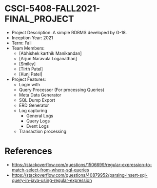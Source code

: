 # CSCI-5408-FALL2021-FINAL_PROJECT
* Project Description: A simple RDBMS developed by G-18.
* Inception Year: 2021
* Term: Fall
* Team Members:
    * [Abhishek karthik Manikandan]
    * [Arjun Naravula Loganathan]
    * [Smiley]
	* [Tirth Patel]
	* [Kunj Patel]
* Project Features:
   * Login with 
   * Query Processor (For processing Queries)
   * Meta Data Generator
   * SQL Dump Export
   * ERD Generator
   * Log capturing
      * General Logs
      * Query Logs
      * Event Logs
   * Transaction processing
# References
* https://stackoverflow.com/questions/1506699/regular-expression-to-match-select-from-where-sql-queries
* https://stackoverflow.com/questions/40879952/parsing-insert-sql-query-in-java-using-regular-expression